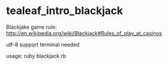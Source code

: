 tealeaf_intro_blackjack
=======================

Blackjake game
rule: http://en.wikipedia.org/wiki/Blackjack#Rules_of_play_at_casinos

utf-8 support terminal needed

usage: ruby blackjack.rb
